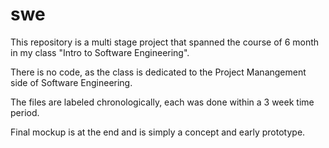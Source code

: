 # swe

This repository is a multi stage project that spanned the course of 6 month in my class "Intro to Software Engineering".

There is no code, as the class is dedicated to the Project Manangement side of Software Engineering.

The files are labeled chronologically, each was done within a 3 week time period.

Final mockup is at the end and is simply a concept and early prototype.
